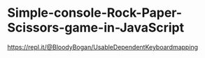 # Simple-console-Rock-Paper-Scissors-game-in-JavaScript

https://repl.it/@BloodyBogan/UsableDependentKeyboardmapping
